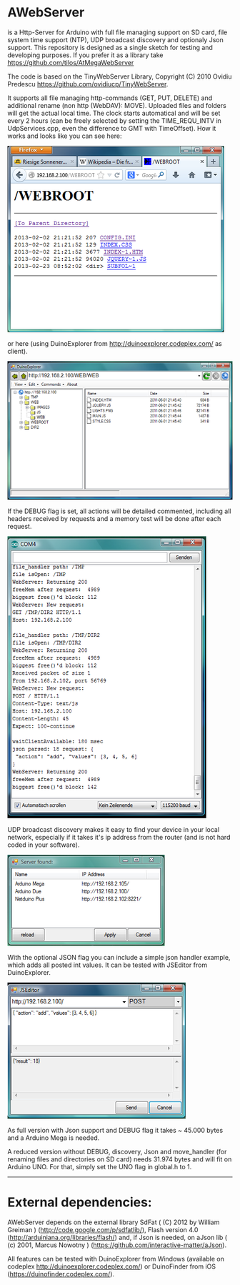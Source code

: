 AWebServer
==========
is a Http-Server for Arduino with full file managing support on SD card, file system time support (NTP), UDP broadcast discovery and optionaly Json support. 
This repository is designed as a single sketch for testing and developing purposes. If you prefer it as a library take https://github.com/tilos/AtMegaWebServer

The code is based on the TinyWebServer Library, Copyright (C) 2010 Ovidiu Predescu https://github.com/ovidiucp/TinyWebServer. 


It supports all file managing http-commands (GET, PUT, DELETE) and additional rename (non http (WebDAV): MOVE).
Uploaded files and folders will get the actual local time. The clock starts automatical and will be set every 2 hours (can be freely selected
by setting the TIME_REQU_INTV in UdpServices.cpp, even the difference to GMT with TimeOffset).
How it works and looks like you can see here:

![screenshot](https://github.com/tilos/AWebServer/raw/master/AWS_in_Mozilla.PNG) 

or here (using DuinoExplorer from http://duinoexplorer.codeplex.com/ as client).

![screenshot](https://github.com/tilos/AWebServer/raw/master/explore_AWS.PNG) 


If the DEBUG flag is set, all actions will be detailed commented, including all headers received by requests and a memory
test will be done after each request.

![screenshot](https://github.com/tilos/AWebServer/raw/master/requests_AWS.PNG)


UDP broadcast discovery makes it easy to find your device in your local network, especially if it takes it's ip address
from the router (and is not hard coded in your software).

![screenshot](https://github.com/tilos/AWebServer/raw/master/discover_AWS.PNG)


With the optional JSON flag you can include a simple json handler example, which adds all posted int values.
It can be tested with JSEditor from DuinoExplorer.

![screenshot](https://github.com/tilos/AWebServer/raw/master/json_AWS.PNG)


As full version with Json support and DEBUG flag it takes ~ 45.000 bytes and a Arduino Mega is needed.

A reduced version without DEBUG, discovery, Json and move_handler (for renaming files and directories on SD card)
needs 31.974 bytes and will fit on Arduino UNO. For that, simply set the UNO flag in global.h to 1.


_____________________
External dependencies:
=====================

AWebServer depends on the external library SdFat ( (C) 2012 by William Greiman ) (http://code.google.com/p/sdfatlib/), 
Flash version 4.0 (http://arduiniana.org/libraries/flash/) and, if Json is needed, on aJson lib ( (c) 2001, Marcus Nowotny ) (https://github.com/interactive-matter/aJson).

All features can be tested with DuinoExplorer from Windows (available on codeplex http://duinoexplorer.codeplex.com/) 
or DuinoFinder from iOS (https://duinofinder.codeplex.com/).
